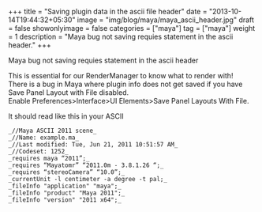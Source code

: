 +++
title = "Saving plugin data in the ascii file header"
date = "2013-10-14T19:44:32+05:30"
image = "img/blog/maya/maya_ascii_header.jpg"
draft = false
showonlyimage = false
categories = ["maya"]
tag = ["maya"]
weight = 1
description = "Maya bug not saving requies statement in the ascii header."
+++

Maya bug not saving requies statement in the ascii header 
<!--more-->


This is essential for our RenderManager to know what to render with!  
There is a bug in Maya where plugin info does not get saved if you have Save Panel Layout with File disabled.  
Enable Preferences>Interface>UI Elements>Save Panel Layouts With File.  

It should read like this in your ASCII
```
_//Maya ASCII 2011 scene_  
_//Name: example.ma_  
_//Last modified: Tue, Jun 21, 2011 10:51:57 AM_  
_//Codeset: 1252_  
_requires maya “2011”;_  
_requires “Mayatomr” “2011.0m - 3.8.1.26 “;_  
_requires “stereoCamera” “10.0”;_  
_currentUnit -l centimeter -a degree -t pal;_  
_fileInfo "application" "maya";_  
_fileInfo "product" "Maya 2011";_  
_fileInfo "version" "2011 x64";_  
```
